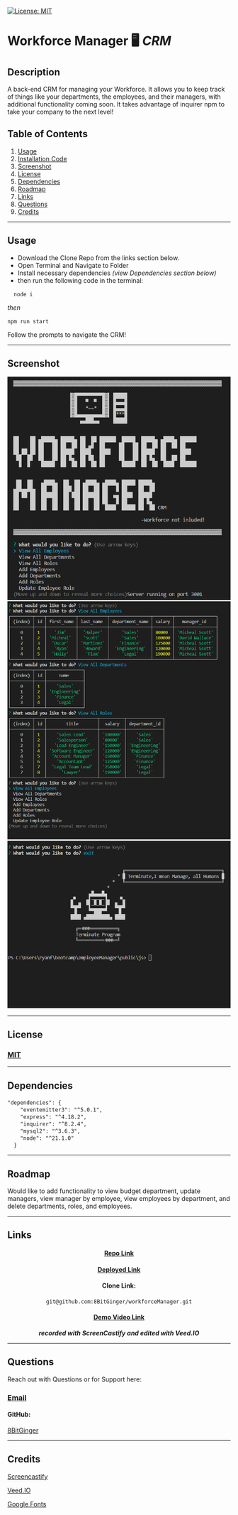 <a id="badges"></a>
[![License: MIT](https://img.shields.io/badge/License-MIT-yellow.svg)](https://opensource.org/licenses/MIT)

# **Workforce Manager** 🖥 **_CRM_**

## Description

A back-end CRM for managing your Workforce. It allows you to keep track of things like your departments, the employees, and their managers, with additional functionality coming soon. It takes advantage of inquirer npm to take your company to the next level!

## Table of Contents

1. [Usage](#usage)
2. [Installation Code](#installation)
3. [Screenshot](#screenshot)
4. [License](#license)
5. [Dependencies](#depend)
6. [Roadmap](#roadmap)
7. [Links](#links)
8. [Questions](#support)
9. [Credits](#credits)

---

<a id="usage"></a>

## Usage

- Download the Clone Repo from the links section below.
  <br>
- Open Terminal and Navigate to Folder
  <br>
- Install necessary dependencies <em>(view Dependencies section below)</em>
  <br>
- then run the following code in the terminal:

<a id="installation"></a>

```
  node i
```

_then_

```
npm run start
```

Follow the prompts to navigate the CRM!

---

<a id="screenshot"></a>

## Screenshot

![screenshot](./assets/images/logo-screenshot.png)
![screenshot](./assets/images/db-screenshot.png)
![screenshot](./assets/images/exit-screenshot.png)

---

<a id="license"></a>

## License

### [MIT](https://opensource.org/licenses/MIT)

---

<a id="depend"></a>

## Dependencies

```
"dependencies": {
    "eventemitter3": "^5.0.1",
    "express": "^4.18.2",
    "inquirer": "^8.2.4",
    "mysql2": "^3.6.3",
    "node": "^21.1.0"
  }
```

---

<a id="roadmap"></a>

## Roadmap

Would like to add functionality to view budget department, update managers, view manager by employee, view employees by department, and delete departments, roles, and employees.

---

<a id="links"></a>

## Links

<div align="center">

#### [Repo Link](https://github.com/8BitGinger/workforceManager)

#### [Deployed Link](https://8bitginger.github.io/workforceManager/)

#### Clone Link:

```
git@github.com:8BitGinger/workforceManager.git
```

#### [Demo Video Link](https://www.veed.io/view/deda9468-f105-42e7-8f19-190046f40223?panel=share)

**_recorded with ScreenCastify and edited with Veed.IO_**

</div>

---

<a id="support"></a>

## Questions

Reach out with Questions or for Support here:

### [Email](mailto:ryan.fann@gmail.com)

#### GitHub:

[8BitGinger](https://github.com/8BitGinger)

---

<a id="credits"></a>

## Credits

[Screencastify](https://screencastify.com)

[Veed.IO](https://veed.io)

[Google Fonts](https://fonts.google.com)

